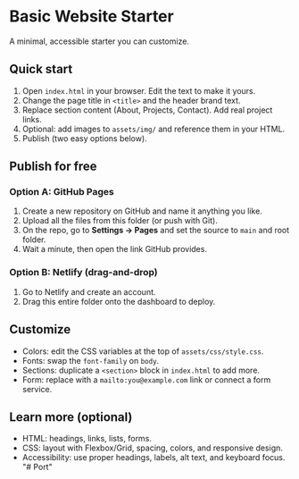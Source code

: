 # Basic Website Starter

A minimal, accessible starter you can customize.

## Quick start
1. Open `index.html` in your browser. Edit the text to make it yours.
2. Change the page title in `<title>` and the header brand text.
3. Replace section content (About, Projects, Contact). Add real project links.
4. Optional: add images to `assets/img/` and reference them in your HTML.
5. Publish (two easy options below).

## Publish for free
### Option A: GitHub Pages
1. Create a new repository on GitHub and name it anything you like.
2. Upload all the files from this folder (or push with Git).
3. On the repo, go to **Settings → Pages** and set the source to `main` and root folder.
4. Wait a minute, then open the link GitHub provides.

### Option B: Netlify (drag-and-drop)
1. Go to Netlify and create an account.
2. Drag this entire folder onto the dashboard to deploy.

## Customize
- Colors: edit the CSS variables at the top of `assets/css/style.css`.
- Fonts: swap the `font-family` on `body`.
- Sections: duplicate a `<section>` block in `index.html` to add more.
- Form: replace with a `mailto:you@example.com` link or connect a form service.

## Learn more (optional)
- HTML: headings, links, lists, forms.
- CSS: layout with Flexbox/Grid, spacing, colors, and responsive design.
- Accessibility: use proper headings, labels, alt text, and keyboard focus.
"# Port" 
